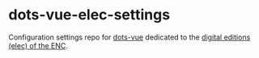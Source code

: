 # dots-vue-elec-settings

Configuration settings repo for [dots-vue](https://github.com/chartes/dots-vue) dedicated to the [digital editions (elec) of the ENC](https://dev.chartes.psl.eu/elec/).
